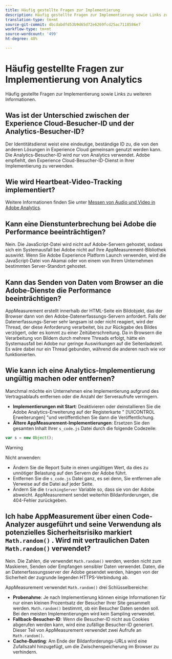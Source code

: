 ```yaml
---
title: Häufig gestellte Fragen zur Implementierung
description: Häufig gestellte Fragen zur Implementierung sowie Links zu weiteren Informationen.
translation-type: tm+mt
source-git-commit: dbcdabdfd53b9d65d72e6269fcd25ac7118586e7
workflow-type: tm+mt
source-wordcount: '499'
ht-degree: 48%

---
```



# Häufig gestellte Fragen zur Implementierung von Analytics

Häufig gestellte Fragen zur Implementierung sowie Links zu weiteren Informationen.

## Was ist der Unterschied zwischen der Experience Cloud-Besucher-ID und der Analytics-Besucher-ID?

Der Identitätsdienst weist eine eindeutige, beständige ID zu, die von den anderen Lösungen in Experience Cloud gemeinsam genutzt werden kann. Die Analytics-Besucher-ID wird nur von Analytics verwendet. Adobe empfiehlt, den Experience Cloud-Besucher-ID-Dienst in Ihrer Implementierung zu verwenden.

## Wie wird Heartbeat-Video-Tracking implementiert?

Weitere Informationen finden Sie unter [Messen von Audio und Video in Adobe Analytics](https://docs.adobe.com/content/help/de-DE/media-analytics/using/media-overview.html).

## Kann eine Dienstunterbrechung bei Adobe die Performance beeinträchtigen?

Nein. Die JavaScript-Datei wird nicht auf Adobe-Servern gehostet, sodass sich ein Systemausfall bei Adobe nicht auf Ihre AppMeasurement-Bibliothek auswirkt. Wenn Sie Adobe Experience Platform Launch verwenden, wird die JavaScript-Datei von Akamai oder von einem von Ihrem Unternehmen bestimmten Server-Standort gehostet.

## Kann das Senden von Daten vom Browser an die Adobe-Dienste die Performance beeinträchtigen?

AppMeasurement erstellt innerhalb der HTML-Seite ein Bildobjekt, das der Browser dann von den Adobe-Datenerfassungs-Servern anfordert. Falls der Datenerfassungs-Server sehr langsam ist oder nicht reagiert, wird der Thread, der diese Anforderung verarbeitet, bis zur Rückgabe des Bildes verzögert, oder es kommt zu einer Zeitüberschreitung. Da in Browsern die Verarbeitung von Bildern durch mehrere Threads erfolgt, hätte ein Systemausfall bei Adobe nur geringe Auswirkungen auf die Seitenladezeit. Es wäre dabei nur ein Thread gebunden, während die anderen nach wie vor funktionierten.

## Wie kann ich eine Analytics-Implementierung ungültig machen oder entfernen?

Manchmal möchte ein Unternehmen eine Implementierung aufgrund des Vertragsablaufs entfernen oder die Anzahl der Serveraufrufe verringern.

* **Implementierungen mit Start**: Deaktivieren oder deinstallieren Sie die Adobe Analytics-Erweiterung auf der Registerkarte &quot; [!UICONTROL Erweiterungen] &quot;und veröffentlichen Sie dann die Veröffentlichung.
* **Ältere AppMeasurement-Implementierungen**: Ersetzen Sie den gesamten Inhalt Ihrer `s_code.js` Datei durch die folgende Codezeile:

```js
var s = new Object();
```

>[!WARNING]
>
>Nicht anwenden:
>
>* Ändern Sie die Report Suite in einen ungültigen Wert, da dies zu unnötiger Belastung auf den Servern der Adobe führt.
>* Entfernen Sie die `s_code.js` Datei ganz, es sei denn, Sie entfernen alle Verweise auf die Datei auf jeder Seite.
>* Ändern Sie die `trackingServer` Variable so, dass sie von der Adobe abweicht. AppMeasurement sendet weiterhin Bildanforderungen, die 404-Fehler zurückgeben.


## Ich habe AppMeasurement über einen Code-Analyzer ausgeführt und seine Verwendung als potenzielles Sicherheitsrisiko markiert `Math.random()` . Wird mit vertraulichen Daten `Math.random()` verwendet?

Nein. Die Zahlen, die verwendet `Math.random()` werden, werden nicht zum Maskieren, Senden oder Empfangen sensibler Daten verwendet. Daten, die an Datenerfassungsserver der Adobe gesendet werden, hängen von der Sicherheit der zugrunde liegenden HTTPS-Verbindung ab. <!-- AN-173590 -->

AppMeasurement verwendet `Math.random()` drei Schlüsselbereiche:

* **Probenahme**: Je nach Implementierung können einige Informationen für nur einen kleinen Prozentsatz der Besucher Ihrer Site gesammelt werden. `Math.random()` bestimmt, ob ein Besucher Daten senden soll. Bei den meisten Implementierungen wird kein Sampling verwendet.
* **Fallback-Besucher-ID**: Wenn die Besucher-ID nicht aus Cookies abgerufen werden kann, wird eine zufällige Besucher-ID generiert. Dieser Teil von AppMeasurement verwendet zwei Aufrufe an `Math.random()`.
* **Cache-Busting**: Am Ende der Bildanforderungs-URLs wird eine Zufallszahl hinzugefügt, um die Zwischenspeicherung im Browser zu verhindern.
